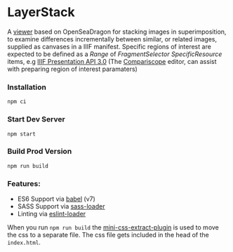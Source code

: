 # LayerStack

A [viewer](https://vanda.github.io/layerstack/) based on OpenSeaDragon for stacking images in superimposition, to examine differences incrementally between similar, or related images, supplied as canvases in a IIIF manifest.
Specific regions of interest are expected to be defined as a _Range_ of _FragmentSelector_ _SpecificResource_ items, e.g [IIIF Presentation API 3.0](https://iiif.io/api/presentation/3.0/#b-example-manifest-response)
(The [Compariscope](https://github.com/vanda/iiif-features#the-compariscope) editor, can assist with preparing region of interest paramaters)


### Installation

```
npm ci
```

### Start Dev Server

```
npm start
```

### Build Prod Version

```
npm run build
```

### Features:

* ES6 Support via [babel](https://babeljs.io/) (v7)
* SASS Support via [sass-loader](https://github.com/jtangelder/sass-loader)
* Linting via [eslint-loader](https://github.com/MoOx/eslint-loader)

When you run `npm run build` the [mini-css-extract-plugin](https://github.com/webpack-contrib/mini-css-extract-plugin) is used to move the css to a separate file. The css file gets included in the head of the `index.html`.
